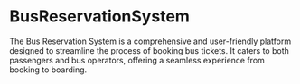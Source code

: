 # BusReservationSystem
The Bus Reservation System is a comprehensive and user-friendly platform designed to streamline the process of booking bus tickets. It caters to both passengers and bus operators, offering a seamless experience from booking to boarding.
